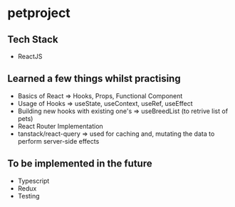 # petproject

## Tech Stack
- ReactJS

## Learned a few things whilst practising
- Basics of React => Hooks, Props, Functional Component
- Usage of Hooks => useState, useContext, useRef, useEffect
- Building new hooks with existing one's => useBreedList (to retrive list of pets)
- React Router Implementation
- tanstack/react-query => used for caching and, mutating the data to perform server-side effects

## To be implemented in the future
- Typescript
- Redux
- Testing